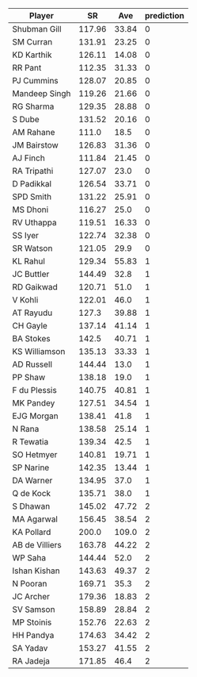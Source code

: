 |        Player|    SR|  Ave|prediction|
|--------------|------|-----|----------|
|  Shubman Gill|117.96|33.84|         0|
|     SM Curran|131.91|23.25|         0|
|    KD Karthik|126.11|14.08|         0|
|       RR Pant|112.35|31.33|         0|
|    PJ Cummins|128.07|20.85|         0|
| Mandeep Singh|119.26|21.66|         0|
|     RG Sharma|129.35|28.88|         0|
|        S Dube|131.52|20.16|         0|
|     AM Rahane| 111.0| 18.5|         0|
|   JM Bairstow|126.83|31.36|         0|
|      AJ Finch|111.84|21.45|         0|
|   RA Tripathi|127.07| 23.0|         0|
|    D Padikkal|126.54|33.71|         0|
|     SPD Smith|131.22|25.91|         0|
|      MS Dhoni|116.27| 25.0|         0|
|    RV Uthappa|119.51|16.33|         0|
|       SS Iyer|122.74|32.38|         0|
|     SR Watson|121.05| 29.9|         0|
|      KL Rahul|129.34|55.83|         1|
|    JC Buttler|144.49| 32.8|         1|
|    RD Gaikwad|120.71| 51.0|         1|
|       V Kohli|122.01| 46.0|         1|
|     AT Rayudu| 127.3|39.88|         1|
|      CH Gayle|137.14|41.14|         1|
|     BA Stokes| 142.5|40.71|         1|
| KS Williamson|135.13|33.33|         1|
|    AD Russell|144.44| 13.0|         1|
|       PP Shaw|138.18| 19.0|         1|
|  F du Plessis|140.75|40.81|         1|
|     MK Pandey|127.51|34.54|         1|
|    EJG Morgan|138.41| 41.8|         1|
|        N Rana|138.58|25.14|         1|
|     R Tewatia|139.34| 42.5|         1|
|    SO Hetmyer|140.81|19.71|         1|
|     SP Narine|142.35|13.44|         1|
|     DA Warner|134.95| 37.0|         1|
|     Q de Kock|135.71| 38.0|         1|
|      S Dhawan|145.02|47.72|         2|
|    MA Agarwal|156.45|38.54|         2|
|    KA Pollard| 200.0|109.0|         2|
|AB de Villiers|163.78|44.22|         2|
|       WP Saha|144.44| 52.0|         2|
|  Ishan Kishan|143.63|49.37|         2|
|      N Pooran|169.71| 35.3|         2|
|     JC Archer|179.36|18.83|         2|
|     SV Samson|158.89|28.84|         2|
|    MP Stoinis|152.76|22.63|         2|
|     HH Pandya|174.63|34.42|         2|
|      SA Yadav|153.27|41.55|         2|
|     RA Jadeja|171.85| 46.4|         2|

